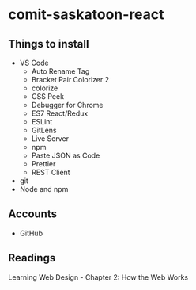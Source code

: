# comit-saskatoon-react

## Things to install
- VS Code
  - Auto Rename Tag
  - Bracket Pair Colorizer 2
  - colorize
  - CSS Peek
  - Debugger for Chrome
  - ES7 React/Redux
  - ESLint
  - GitLens
  - Live Server
  - npm
  - Paste JSON as Code
  - Prettier
  - REST Client
- git
- Node and npm

## Accounts
- GitHub

## Readings
Learning Web Design - Chapter 2: How the Web Works
